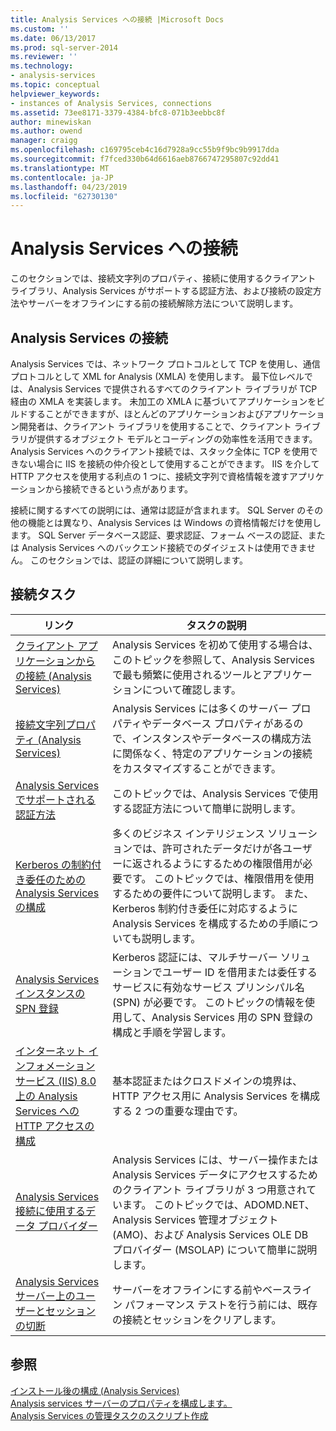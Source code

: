 ```yaml
---
title: Analysis Services への接続 |Microsoft Docs
ms.custom: ''
ms.date: 06/13/2017
ms.prod: sql-server-2014
ms.reviewer: ''
ms.technology:
- analysis-services
ms.topic: conceptual
helpviewer_keywords:
- instances of Analysis Services, connections
ms.assetid: 73ee8171-3379-4384-bfc8-071b3eebbc8f
author: minewiskan
ms.author: owend
manager: craigg
ms.openlocfilehash: c169795ceb4c16d7928a9cc55b9f9bc9b9917dda
ms.sourcegitcommit: f7fced330b64d6616aeb8766747295807c92dd41
ms.translationtype: MT
ms.contentlocale: ja-JP
ms.lasthandoff: 04/23/2019
ms.locfileid: "62730130"
---
```

# <a name="connect-to-analysis-services"></a>Analysis Services への接続
  このセクションでは、接続文字列のプロパティ、接続に使用するクライアント ライブラリ、Analysis Services がサポートする認証方法、および接続の設定方法やサーバーをオフラインにする前の接続解除方法について説明します。  
  
## <a name="analysis-services-connections"></a>Analysis Services の接続  
 Analysis Services では、ネットワーク プロトコルとして TCP を使用し、通信プロトコルとして XML for Analysis (XMLA) を使用します。 最下位レベルでは、Analysis Services で提供されるすべてのクライアント ライブラリが TCP 経由の XMLA を実装します。 未加工の XMLA に基づいてアプリケーションをビルドすることができますが、ほとんどのアプリケーションおよびアプリケーション開発者は、クライアント ライブラリを使用することで、クライアント ライブラリが提供するオブジェクト モデルとコーディングの効率性を活用できます。 Analysis Services へのクライアント接続では、スタック全体に TCP を使用できない場合に IIS を接続の仲介役として使用することができます。 IIS を介して HTTP アクセスを使用する利点の 1 つに、接続文字列で資格情報を渡すアプリケーションから接続できるという点があります。  
  
 接続に関するすべての説明には、通常は認証が含まれます。 SQL Server のその他の機能とは異なり、Analysis Services は Windows の資格情報だけを使用します。 SQL Server データベース認証、要求認証、フォーム ベースの認証、または Analysis Services へのバックエンド接続でのダイジェストは使用できません。 このセクションでは、認証の詳細について説明します。  
  
##  <a name="bkmk_clientApps"></a> 接続タスク  
  
|リンク|タスクの説明|  
|----------|----------------------|  
|[クライアント アプリケーションからの接続 (Analysis Services)](connect-from-client-applications-analysis-services.md)|Analysis Services を初めて使用する場合は、このトピックを参照して、Analysis Services で最も頻繁に使用されるツールとアプリケーションについて確認します。|  
|[接続文字列プロパティ (Analysis Services)](connection-string-properties-analysis-services.md)|Analysis Services には多くのサーバー プロパティやデータベース プロパティがあるので、インスタンスやデータベースの構成方法に関係なく、特定のアプリケーションの接続をカスタマイズすることができます。|  
|[Analysis Services でサポートされる認証方法](authentication-methodologies-supported-by-analysis-services.md)|このトピックでは、Analysis Services で使用する認証方法について簡単に説明します。|  
|[Kerberos の制約付き委任のための Analysis Services の構成](configure-analysis-services-for-kerberos-constrained-delegation.md)|多くのビジネス インテリジェンス ソリューションでは、許可されたデータだけが各ユーザーに返されるようにするための権限借用が必要です。 このトピックでは、権限借用を使用するための要件について説明します。 また、Kerberos 制約付き委任に対応するように Analysis Services を構成するための手順についても説明します。|  
|[Analysis Services インスタンスの SPN 登録](spn-registration-for-an-analysis-services-instance.md)|Kerberos 認証には、マルチサーバー ソリューションでユーザー ID を借用または委任するサービスに有効なサービス プリンシパル名 (SPN) が必要です。 このトピックの情報を使用して、Analysis Services 用の SPN 登録の構成と手順を学習します。|  
|[インターネット インフォメーション サービス (IIS) 8.0 上の Analysis Services への HTTP アクセスの構成](configure-http-access-to-analysis-services-on-iis-8-0.md)|基本認証またはクロスドメインの境界は、HTTP アクセス用に Analysis Services を構成する 2 つの重要な理由です。|  
|[Analysis Services 接続に使用するデータ プロバイダー](data-providers-used-for-analysis-services-connections.md)|Analysis Services には、サーバー操作または Analysis Services データにアクセスするためのクライアント ライブラリが 3 つ用意されています。 このトピックでは、ADOMD.NET、Analysis Services 管理オブジェクト (AMO)、および Analysis Services OLE DB プロバイダー (MSOLAP) について簡単に説明します。|  
|[Analysis Services サーバー上のユーザーとセッションの切断](disconnect-users-and-sessions-on-analysis-services-server.md)|サーバーをオフラインにする前やベースライン パフォーマンス テストを行う前には、既存の接続とセッションをクリアします。|  
  
## <a name="see-also"></a>参照  
 [インストール後の構成 (Analysis Services)](post-install-configuration-analysis-services.md)   
 [Analysis services サーバーのプロパティを構成します。](../server-properties/server-properties-in-analysis-services.md)   
 [Analysis Services の管理タスクのスクリプト作成](../script-administrative-tasks-in-analysis-services.md)  
  
  
